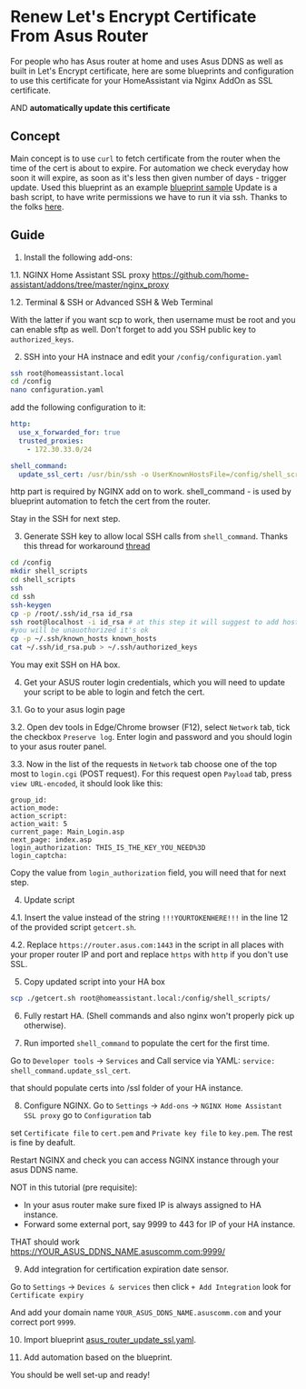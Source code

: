 # Renew Let's Encrypt Certificate From Asus Router

For people who has Asus router at home and uses Asus DDNS as well as built in Let's Encrypt certificate,
here are some blueprints and configuration to use this certificate for your HomeAssistant via Nginx AddOn as SSL certificate.

AND **automatically update this certificate**

## Concept

Main concept is to use `curl` to fetch certificate from the router when the time of the cert is about to expire.
For automation we check everyday how soon it will expire, as soon as it's less then given number of days - trigger update.
Used this blueprint as an example [blueprint sample](https://community.home-assistant.io/t/blueprint-for-automatic-renewal-of-a-lets-encrypt-certificate/300533)
Update is a bash script, to have write permissions we have to run it via ssh. Thanks to the folks [here](https://community.home-assistant.io/t/shell-command-backup-not-found/273055/9).

## Guide

1. Install the following add-ons:

  1.1. NGINX Home Assistant SSL proxy <https://github.com/home-assistant/addons/tree/master/nginx_proxy>
  
  1.2. Terminal & SSH or Advanced SSH & Web Terminal
  
  With the latter if you want scp to work, then username must be root and you can enable sftp as well.
  Don't forget to add you SSH public key to `authorized_keys`.

2. SSH into your HA instnace and edit your `/config/configuration.yaml`

```bash
ssh root@homeassistant.local
cd /config
nano configuration.yaml
```

add the following configuration  to it:

```YAML
http:
  use_x_forwarded_for: true
  trusted_proxies:
    - 172.30.33.0/24

shell_command:
  update_ssl_cert: /usr/bin/ssh -o UserKnownHostsFile=/config/shell_scripts/ssh/known_hosts root@localhost -i /config/shell_scripts/ssh/id_rsa /bin/bash /config/shell_scripts/getcert.sh
```

http part is required by NGINX add on to work.
shell_command - is used by blueprint automation to fetch the cert from the router.

Stay in the SSH for next step.

3. Generate SSH key to allow local SSH calls from `shell_command`. Thanks this thread for workaround [thread](https://community.home-assistant.io/t/shell-command-backup-not-found/273055/9)

```bash
cd /config
mkdir shell_scripts
cd shell_scripts
ssh
cd ssh
ssh-keygen
cp -p /root/.ssh/id_rsa id_rsa
ssh root@localhost -i id_rsa # at this step it will suggest to add host as known, press yes
#you will be unauothorized it's ok
cp -p ~/.ssh/known_hosts known_hosts
cat ~/.ssh/id_rsa.pub > ~/.ssh/authorized_keys
```
You may exit SSH on HA box.

4. Get your ASUS router login credentials, which you will need to update your script to be able to login and fetch the cert.

3.1. Go to your asus login page

3.2. Open dev tools in Edge/Chrome browser (F12), select `Network` tab, tick the checkbox `Preserve log`. Enter login and password and you should login to your asus router panel.

3.3. Now in the list of the requests in `Network` tab choose one of the top most to `login.cgi` (POST request). For this request open `Payload` tab, press `view URL-encoded`, it should look like this:

```text
group_id: 
action_mode: 
action_script: 
action_wait: 5
current_page: Main_Login.asp
next_page: index.asp
login_authorization: THIS_IS_THE_KEY_YOU_NEED%3D
login_captcha: 
```
Copy the value from `login_authorization` field, you will need that for next step.

4. Update script

4.1. Insert the value instead of the string `!!!YOURTOKENHERE!!!` in the line 12 of the provided script `getcert.sh`.

4.2. Replace `https://router.asus.com:1443` in the script in all places with your proper router IP and port and replace `https` with `http` if you don't use SSL.

5. Copy updated script into your HA box

```bash
scp ./getcert.sh root@homeassistant.local:/config/shell_scripts/
```

6. Fully restart HA. (Shell commands and also nginx won't properly pick up otherwise).

7. Run imported `shell_command` to populate the cert for the first time.

Go to `Developer tools` -> `Services`  and Call service via YAML: `service: shell_command.update_ssl_cert`.

that should populate certs into /ssl folder of your HA instance.

8. Configure NGINX. Go to `Settings` -> `Add-ons` -> `NGINX Home Assistant SSL proxy` go to `Configuration` tab

set `Certificate file` to `cert.pem` and `Private key file` to `key.pem`. The rest is fine by deafult.

Restart NGINX and check you can access NGINX instance through your asus DDNS name.

NOT in this tutorial (pre requisite):

- In your asus router make sure fixed IP is always assigned to HA instance.
- Forward some external port, say 9999 to 443 for IP of your HA instance.

THAT should work <https://YOUR_ASUS_DDNS_NAME.asuscomm.com:9999/>

9. Add integration for certification expiration date sensor.

Go to `Settings` -> `Devices & services` then click `+ Add Integration` look for `Certificate expiry`

And add your domain name `YOUR_ASUS_DDNS_NAME.asuscomm.com` and your correct port `9999`.

10. Import blueprint [asus_router_update_ssl.yaml](./asus_router_update_ssl.yaml).

11. Add automation based on the blueprint.

You should be well set-up and ready!
